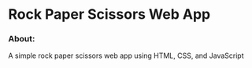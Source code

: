# Rock Paper Scissors Web App

### About:
A simple rock paper scissors web app using HTML, CSS, and JavaScript